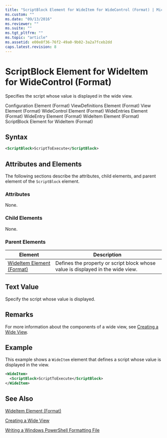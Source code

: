 ```yaml
---
title: "ScriptBlock Element for WideItem for WideControl (Format) | Microsoft Docs"
ms.custom: ""
ms.date: "09/13/2016"
ms.reviewer: ""
ms.suite: ""
ms.tgt_pltfrm: ""
ms.topic: "article"
ms.assetid: e00e8f36-76f2-49a0-9b02-3a2a7fceb2dd
caps.latest.revision: 8
---
```

# ScriptBlock Element for WideItem for WideControl (Format)

Specifies the script whose value is displayed in the wide view.

Configuration Element (Format)
ViewDefinitions Element (Format)
View Element (Format)
WideControl Element (Format)
WideEntries Element (Format)
WideEntry Element (Format)
WideItem Element (Format)
ScriptBlock Element for WideItem (Format)

## Syntax

```xml
<ScriptBlock>ScriptToExecute</ScriptBlock>
```

## Attributes and Elements

The following sections describe the attributes, child elements, and parent element of the `ScriptBlock` element.

### Attributes

None.

### Child Elements

None.

### Parent Elements

|Element|Description|
|-------------|-----------------|
|[WideItem Element (Format)](./wideitem-element-for-widecontrol-format.md)|Defines the property or script block whose value is displayed in the wide view.|

## Text Value

Specify the script whose value is displayed.

## Remarks

For more information about the components of a wide view, see [Creating a Wide View](./creating-a-wide-view.md).

## Example

This example shows a `WideItem` element that defines a script whose value is displayed in the view.

```xml
<WideItem>
  <ScriptBlock>ScriptToExecute</ScriptBlock>
</WideItem>
```

## See Also

[WideItem Element (Format)](./wideitem-element-for-widecontrol-format.md)

[Creating a Wide View](./creating-a-wide-view.md)

[Writing a Windows PowerShell Formatting File](./writing-a-windows-powershell-formatting-file.md)
